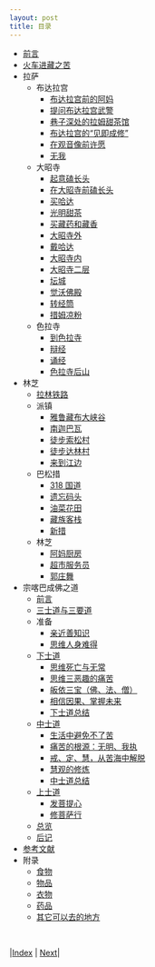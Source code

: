 ```yaml
---
layout: post
title: 目录
---
```


* [前言](1-qianyan)
* [火车进藏之苦](3-lasa/2-arrive)
* 拉萨
  * 布达拉宫
    * [布达拉宫前的阿妈](3-lasa/3-ama)
    * [提问布达拉宫武警](3-lasa/4-bugongye)
    * [巷子深处的拉姆甜茶馆](3-lasa/5-lamu-tiancha)
    * [布达拉宫的“见即成修”](3-lasa/6-bugong-xiuxin)
    * [在观音像前许愿](3-lasa/7-guanyin)
    * [无我](3-lasa/11-kassy-fansi)
  * 大昭寺
    * [起意磕长头](3-lasa/12-changtou)
    * [在大昭寺前磕长头](3-lasa/13-kechangtou)
    * [买哈达](3-lasa/14-hada)
    * [光明甜茶](3-lasa/15-tiancha)
    * [买藏药和藏香](3-lasa/16-zangxiang)
    * [大昭寺外](3-lasa/17-dazhaosi-wai)
    * [戴哈达](3-lasa/18-hada)
    * [大昭寺内](3-lasa/19-in-dazhao)
    * [大昭寺二层](3-lasa/20-jinding)
    * [坛城](3-lasa/21-tanchen)
    * [觉沃佛殿](3-lasa/22-chaoshen)
    * [转经筒](3-lasa/23-zhuanjing)
    * [措姆凉粉](3-lasa/24-liangf)
  * 色拉寺
    * [到色拉寺](3-lasa/29-sera)
    * [辩经](3-lasa/33-bianjin)
    * [诵经](3-lasa/34-songjin)
    * [色拉寺后山](3-lasa/36-houshan)
* 林芝
  * [拉林铁路](5-linzhi/51-linzhi)
  * 派镇
    * [雅鲁藏布大峡谷](5-linzhi/53-daxiagu)
    * [南迦巴瓦](5-linzhi/61-nanjbw)
    * [徒步索松村](5-linzhi/62-sousong)
    * [徒步达林村](5-linzhi/63-zhala)
    * [来到江边](5-linzhi/65-nongzhuang)
  * 巴松措
    * [318 国道](5-linzhi/71-bus-318)
    * [遗忘码头](5-linzhi/82-lake)
    * [油菜花田](5-linzhi/83-youcaihua)
    * [藏族客栈](5-linzhi/85-zangkezhan)
    * [新措](5-linzhi/87-xingcuo)
  * 林芝
    * [阿妈厨房](5-linzhi/88-amachuf)
    * [超市服务员](5-linzhi/93-chaoshi)
    * [郭庄舞](5-linzhi/99-guozhuang)
* 宗喀巴成佛之道
  * [前言](7-fo/1-pre)
  * [三士道与三要道](7-fo/2-intro)
  * 准备
    * [亲近善知识](7-fo/5-shanzhis)
    * [思维人身难得](7-fo/7-nande)
  * [下士道](7-fo/9-xia)
    * [思维死亡与无常](7-fo/41-wuchang)
    * [思维三恶趣的痛苦](7-fo/43-pain)
    * [皈依三宝（佛、法、僧）](7-fo/45-sanbao)
    * [相信因果、掌握未来](7-fo/49-yinguo)
    * [下士道总结](7-fo/51-xiashidao)
  * [中士道](7-fo/52-zhong)
    * [生活中避免不了苦](7-fo/53-lunhui)
    * [痛苦的根源：无明、我执](7-fo/55-wumin)
    * [戒、定、慧，从苦海中解脱](7-fo/57-jiedinhui)
    * [慧观的修炼](7-fo/61-hui-practise)
    * [中士道总结](7-fo/63-zhongshidao)
  * [上士道](7-fo/64-shang)
    * [发菩提心](7-fo/65-faputi)
    * [修菩萨行](7-fo/67-liudaosishe)
  * [总览](7-fo/69-zonglan)
  * [后记](7-fo/71-summary)
* [参考文献](./101-refer)
* 附录
  * [食物](200-appendix/102-food)
  * [物品](200-appendix/103-wupin)
  * [衣物](200-appendix/104-cloth)
  * [药品](200-appendix/105-medicine)
  * [其它可以去的地方](200-appendix/201-other)

<br/>

|[Index](..) | [Next](1-qianyan)|

<!-- cd /Users/yishuai/Documents/Website/book/book -->
<!-- jekyll serve --trace -->

<!-- cd /Users/yishuai/.gem/ruby/3.1.2/gems/web/webrick-1.7.0 -->
<!-- bundle add webrick -->